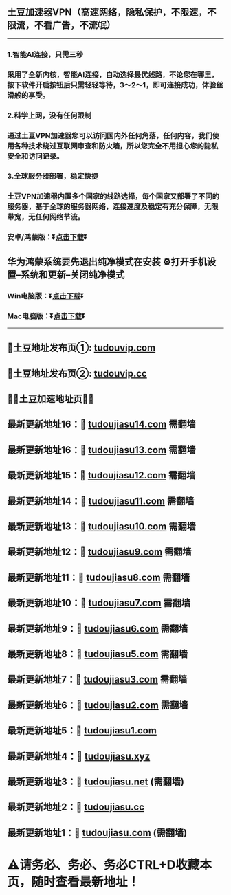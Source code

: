 ## 土豆加速器VPN（高速网络，隐私保护，不限速，不限流，不看广告，不流氓）
---
### 1.智能AI连接，只需三秒
### 采用了全新内核，智能AI连接，自动选择最优线路，不论您在哪里，按下软件开启按钮后只需轻轻等待，3～2～1，即可连接成功，体验丝滑般的享受。
### 2.科学上网，没有任何限制
### 通过土豆VPN加速器您可以访问国内外任何角落，任何内容，我们使用各种技术绕过互联网审查和防火墙，所以您完全不用担心您的隐私安全和访问记录。
### 3.全球服务器部署，稳定快捷
### 土豆VPN加速器内置多个国家的线路选择，每个国家又部署了不同的服务器，基于全球的服务器网络，连接速度及稳定有充分保障，无限带宽，无任何网络节流。



### 安卓/鸿蒙版：⏬[点击下载](https://dow.tkvip222.com/Androidapp/cx/土豆加速.apk "点我下载V2ray")⏬ 
华为鸿蒙系统要先退出纯净模式在安装
⚙打开手机设置–系统和更新–关闭纯净模式
---

### Win电脑版：⏬[点击下载](https://dow.tkvip222.com/Windows/cx/土豆加速4.1.11.exe "点我下载V2ray")⏬



### Mac电脑版：⏬[点击下载](https://dow.tkvip222.com/Mac/cx/土豆加速4.1.11.dmg "点我下载V2ray")⏬
---


</div>
</div>
</div>
</div>
</div>
<h2>🚀土豆地址发布页①: <a href="https://tudouvip.com">tudouvip.com</a></h2>
<h2>🚀土豆地址发布页②: <a href="https://tudouvip.cc">tudouvip.cc</a></h2>
  
  <h2>💎💎土豆加速地址页💎💎</h2>
  <h2>最新更新地址16：🚀 <a href="https://tudoujiasu14.com/">tudoujiasu14.com</a> 需翻墙 </h2>
  <h2>最新更新地址16：🚀 <a href="https://tudoujiasu13.com/">tudoujiasu13.com</a> 需翻墙 </h2>
  <h2>最新更新地址15：🚀 <a href="https://tudoujiasu12.com/">tudoujiasu12.com</a> 需翻墙 </h2>
  <h2>最新更新地址14：🚀 <a href="https://tudoujiasu11.com/">tudoujiasu11.com</a> 需翻墙 </h2>
  <h2>最新更新地址13：🚀 <a href="https://tudoujiasu10.com/">tudoujiasu10.com</a> 需翻墙 </h2>
  <h2>最新更新地址12：🚀 <a href="https://tudoujiasu9.com/">tudoujiasu9.com</a> 需翻墙</h2>
  <h2>最新更新地址11：🚀 <a href="https://tudoujiasu8.com/">tudoujiasu8.com</a> 需翻墙</h2>
  <h2>最新更新地址10：🚀 <a href="https://tudoujiasu7.com/">tudoujiasu7.com</a> 需翻墙 </h2>
  <h2>最新更新地址9：🚀 <a href="https://tudoujiasu6.com/">tudoujiasu6.com</a> 需翻墙 </h2>
  <h2>最新更新地址8：🚀 <a href="https://tudoujiasu5.com/">tudoujiasu5.com</a> 需翻墙 </h2>
  <h2>最新更新地址7：🚀 <a href="https://tudoujiasu3.com/">tudoujiasu3.com</a> 需翻墙 </h2>
  <h2>最新更新地址6：🚀 <a href="https://tudoujiasu2.com/">tudoujiasu2.com</a> 需翻墙</h2>	
  <h2>最新更新地址5：🚀 <a href="https://tudoujiasu1.com/">tudoujiasu1.com</a> </h2>
  <h2>最新更新地址4：🚀 <a href="https://tudoujiasu.xyz/">tudoujiasu.xyz</a> </h2>	
  <h2>最新更新地址3：🚀 <a href="https://tudoujiasu.net/">tudoujiasu.net</a> (需翻墙)</h2>
  <h2>最新更新地址2：🚀 <a href="https://tudoujiasu.cc/">tudoujiasu.cc</a> </h2>
  <h2>最新更新地址1：🚀 <a href="https://tudoujiasu.com/">tudoujiasu.com</a>  (需翻墙)</h2>
  
 # ⚠请务必、务必、务必CTRL+D收藏本页，随时查看最新地址！
